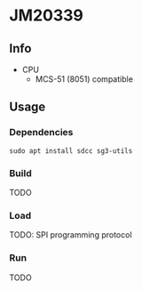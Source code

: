 # JM20339

## Info

- CPU
  - MCS-51 (8051) compatible

## Usage


### Dependencies
```
sudo apt install sdcc sg3-utils
```

### Build
TODO

### Load
TODO: SPI programming protocol

### Run
TODO

